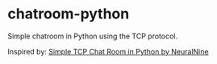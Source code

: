 # chatroom-python
Simple chatroom in Python using the TCP protocol.

Inspired by: [Simple TCP Chat Room in Python by NeuralNine](https://www.youtube.com/watch?v=3UOyky9sEQY)
